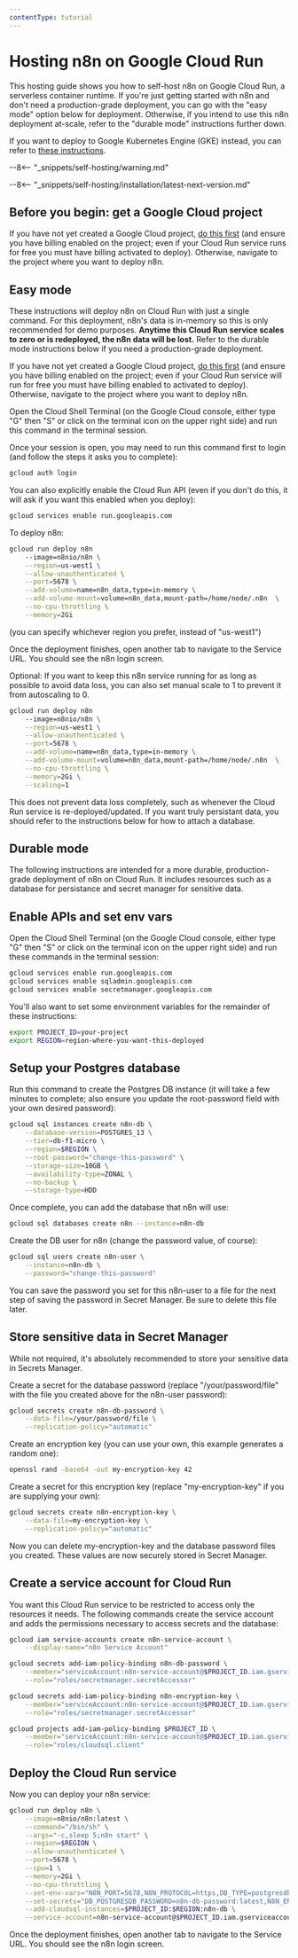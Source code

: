 ```yaml
---
contentType: tutorial
---
```


# Hosting n8n on Google Cloud Run

This hosting guide shows you how to self-host n8n on Google Cloud Run, a serverless container runtime. If you're just getting started with n8n and don't need a production-grade deployment, you can go with the "easy mode" option below for deployment. Otherwise, if you intend to use this n8n deployment at-scale, refer to the "durable mode" instructions further down.

If you want to deploy to Google Kubernetes Engine (GKE) instead, you can refer to [these instructions](/hosting/installation/server-setups/google-kubernetes-engine.md).

--8<-- "_snippets/self-hosting/warning.md"

--8<-- "_snippets/self-hosting/installation/latest-next-version.md"

## Before you begin: get a Google Cloud project

If you have not yet created a Google Cloud project, [do this first](https://developers.google.com/workspace/guides/create-project) (and ensure you have billing enabled on the project; even if your Cloud Run service runs for free you must have billing activated to deploy). Otherwise, navigate to the project where you want to deploy n8n.

## Easy mode

These instructions will deploy n8n on Cloud Run with just a single command. For this deployment, n8n's data is in-memory so this is only recommended for demo purposes. **Anytime this Cloud Run service scales to zero or is redeployed, the n8n data will be lost.** Refer to the durable mode instructions below if you need a production-grade deployment.

If you have not yet created a Google Cloud project, [do this first](https://developers.google.com/workspace/guides/create-project) (and ensure you have billing enabled on the project; even if your Cloud Run service will run for free you must have billing enabled to activated to deploy). Otherwise, navigate to the project where you want to deploy n8n.

Open the Cloud Shell Terminal (on the Google Cloud console, either type "G" then "S" or click on the terminal icon on the upper right side) and run this command in the terminal session.

Once your session is open, you may need to run this command first to login (and follow the steps it asks you to complete):

```sh
gcloud auth login
```

You can also explicitly enable the Cloud Run API (even if you don't do this, it will ask if you want this enabled when you deploy):

```sh
gcloud services enable run.googleapis.com
```

To deploy n8n:

```sh
gcloud run deploy n8n 
    --image=n8nio/n8n \
    --region=us-west1 \
    --allow-unauthenticated \
    --port=5678 \
    --add-volume=name=n8n_data,type=in-memory \
    --add-volume-mount=volume=n8n_data,mount-path=/home/node/.n8n  \
    --no-cpu-throttling \
    --memory=2Gi
```

(you can specify whichever region you prefer, instead of "us-west1")

Once the deployment finishes, open another tab to navigate to the Service URL. You should see the n8n login screen.

Optional: If you want to keep this n8n service running for as long as possible to avoid data loss, you can also set manual scale to 1 to prevent it from autoscaling to 0. 

```sh
gcloud run deploy n8n 
    --image=n8nio/n8n \
    --region=us-west1 \
    --allow-unauthenticated \
    --port=5678 \
    --add-volume=name=n8n_data,type=in-memory \
    --add-volume-mount=volume=n8n_data,mount-path=/home/node/.n8n  \
    --no-cpu-throttling \
    --memory=2Gi \
    --scaling=1
```

This does not prevent data loss completely, such as whenever the Cloud Run service is re-deployed/updated. If you want truly persistant data, you should refer to the instructions below for how to attach a database.

## Durable mode

The following instructions are intended for a more durable, production-grade deployment of n8n on Cloud Run. It includes resources such as a database for persistance and secret manager for sensitive data.

## Enable APIs and set env vars

Open the Cloud Shell Terminal (on the Google Cloud console, either type "G" then "S" or click on the terminal icon on the upper right side) and run these commands in the terminal session:

```sh
gcloud services enable run.googleapis.com
gcloud services enable sqladmin.googleapis.com
gcloud services enable secretmanager.googleapis.com
```

You'll also want to set some environment variables for the remainder of these instructions:

```sh
export PROJECT_ID=your-project
export REGION=region-where-you-want-this-deployed
```

## Setup your Postgres database

Run this command to create the Postgres DB instance (it will take a few minutes to complete; also ensure you update the root-password field with your own desired password):

```sh
gcloud sql instances create n8n-db \
    --database-version=POSTGRES_13 \
    --tier=db-f1-micro \
    --region=$REGION \
    --root-password="change-this-password" \
    --storage-size=10GB \
    --availability-type=ZONAL \
    --no-backup \
    --storage-type=HDD
```

Once complete, you can add the database that n8n will use:

```sh
gcloud sql databases create n8n --instance=n8n-db
```

Create the DB user for n8n (change the password value, of course):

```sh
gcloud sql users create n8n-user \
    --instance=n8n-db \
    --password="change-this-password"
```

You can save the password you set for this n8n-user to a file for the next step of saving the password in Secret Manager. Be sure to delete this file later.

## Store sensitive data in Secret Manager

While not required, it's absolutely recommended to store your sensitive data in Secrets Manager.

Create a secret for the database password (replace "/your/password/file" with the file you created above for the n8n-user password):

```sh
gcloud secrets create n8n-db-password \
    --data-file=/your/password/file \
    --replication-policy="automatic"
```

Create an encryption key (you can use your own, this example generates a random one):

```sh
openssl rand -base64 -out my-encryption-key 42
```

Create a secret for this encryption key (replace "my-encryption-key" if you are supplying your own):

```sh
gcloud secrets create n8n-encryption-key \
    --data-file=my-encryption-key \
    --replication-policy="automatic"
```

Now you can delete my-encryption-key and the database password files you created. These values are now securely stored in Secret Manager.

## Create a service account for Cloud Run

You want this Cloud Run service to be restricted to access only the resources it needs. The following commands create the service account and adds the permissions necessary to access secrets and the database:

```sh
gcloud iam service-accounts create n8n-service-account \
    --display-name="n8n Service Account"

gcloud secrets add-iam-policy-binding n8n-db-password \
    --member="serviceAccount:n8n-service-account@$PROJECT_ID.iam.gserviceaccount.com" \
    --role="roles/secretmanager.secretAccessor"

gcloud secrets add-iam-policy-binding n8n-encryption-key \
    --member="serviceAccount:n8n-service-account@$PROJECT_ID.iam.gserviceaccount.com" \
    --role="roles/secretmanager.secretAccessor"

gcloud projects add-iam-policy-binding $PROJECT_ID \
    --member="serviceAccount:n8n-service-account@$PROJECT_ID.iam.gserviceaccount.com" \
    --role="roles/cloudsql.client"
```

## Deploy the Cloud Run service

Now you can deploy your n8n service:

```sh
gcloud run deploy n8n \
    --image=n8nio/n8n:latest \
    --command="/bin/sh" \
    --args="-c,sleep 5;n8n start" \
    --region=$REGION \
    --allow-unauthenticated \
    --port=5678 \
    --cpu=1 \
    --memory=2Gi \
    --no-cpu-throttling \
    --set-env-vars="N8N_PORT=5678,N8N_PROTOCOL=https,DB_TYPE=postgresdb,DB_POSTGRESDB_DATABASE=n8n,DB_POSTGRESDB_USER=n8n-user,DB_POSTGRESDB_HOST=/cloudsql/$PROJECT_ID:$REGION:n8n-db,DB_POSTGRESDB_PORT=5432,DB_POSTGRESDB_SCHEMA=public,N8N_USER_FOLDER=/home/node,EXECUTIONS_PROCESS=main,EXECUTIONS_MODE=regular,GENERIC_TIMEZONE=UTC,QUEUE_HEALTH_CHECK_ACTIVE=true" \
    --set-secrets="DB_POSTGRESDB_PASSWORD=n8n-db-password:latest,N8N_ENCRYPTION_KEY=n8n-encryption-key:latest" \
    --add-cloudsql-instances=$PROJECT_ID:$REGION:n8n-db \
    --service-account=n8n-service-account@$PROJECT_ID.iam.gserviceaccount.com
```

Once the deployment finishes, open another tab to navigate to the Service URL. You should see the n8n login screen.